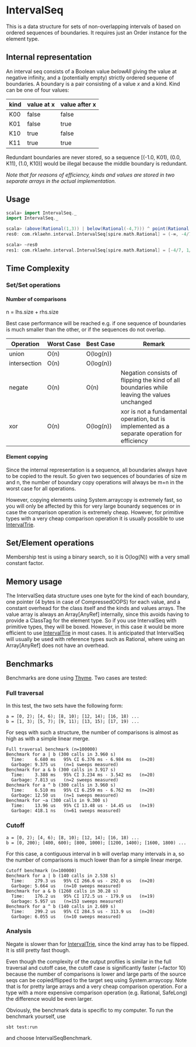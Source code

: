 # IntervalSeq

This is a data structure for sets of non-overlapping intervals of based on ordered sequences of boundaries. It requires just an Order instance for the element type. 

## Internal representation

An interval seq consists of a Boolean value *belowAll* giving the value at negative infinity, and a (potentially empty) strictly ordered sequene of boundaries. A boundary is a pair consisting of a value *x* and a kind. Kind can be one of four values: 

|kind|value at x|value after x|
|----|----------|-------------|
| K00|     false|        false|
| K01|     false|         true|
| K10|      true|        false|
| K11|      true|         true|

Redundant boundaries are never stored, so a sequence [(-1.0, K01), (0.0, K11), (1.0, K10)] would be illegal because the middle boundary is redundant.

*Note that for reasons of efficiency, kinds and values are stored in two separate arrays in the actual implementation.*

## Usage

```scala
scala> import IntervalSeq._
import IntervalSeq._

scala> (above(Rational(1,3)) | below(Rational(-4,7))) ^ point(Rational(17,5))
res0: com.rklaehn.interval.IntervalSeq[spire.math.Rational] = (-∞, -4/7);(1/3, 17/5);(17/5, ∞)

scala> ~res0
res1: com.rklaehn.interval.IntervalSeq[spire.math.Rational] = [-4/7, 1/3];[17/5]
```

## Time Complexity

### Set/Set operations

#### Number of comparisons

n = lhs.size + rhs.size

Best case performance will be reached e.g. if one sequence of boundaries is much smaller than the other, or if the sequences do not overlap.

|Operation|Worst&nbsp;Case|Best&nbsp;Case|Remark|
|---|---|---|---|
|union|O(n)|O(log(n))||
|intersection|O(n)|O(log(n))||
|negate|O(n)|O(n)|Negation consists of flipping the kind of all boundaries while leaving the values unchanged|
|xor|O(n)|O(log(n))|xor is not a fundamental operation, but is implemented as a separate operation for efficiency|

#### Element copying

Since the internal representation is a sequence, all boundaries always have to be copied to the result. So given two sequences of boundaries of size m and n, the number of boundary copy operations will always be m+n in the worst case for all operations.

However, copying elements using System.arraycopy is extremely fast, so you will only be affected by this for very large bounardy sequences or in case the comparison operation is extremely cheap. However, for primitive types with a very cheap comparison operation it is usually possible to use [IntervalTrie](IntervalTrie.md).


## Set/Element operations

Membership test is using a binary search, so it is O(log(N)) with a very small constant factor.

## Memory usage

The IntervalSeq data structure uses one byte for the kind of each boundary, one pointer (4 bytes in case of CompressedOOPS) for each value, and a constant overhead for the class itself and the kinds and values arrays. The value array is always an Array[AnyRef] internally, since this avoids having to provide a ClassTag for the element type. So if you use IntervalSeq with primitive types, they will be boxed. However, in this case it would be more efficient to use [IntervalTrie](IntervalTrie.md) in most cases. It is anticipated that IntervalSeq will usually be used with reference types such as Rational, where using an Array[AnyRef] does not have an overhead.

## Benchmarks

Benchmarks are done using [Thyme](https://github.com/Ichoran/thyme). Two cases are tested:
### Full traversal

In this test, the two sets have the following form:

```
a = [0, 2); [4, 6); [8, 10); [12, 14); [16, 18) ...
b = [1, 3); [5, 7); [9, 11); [13, 15); [17, 19) ...
```

For seqs with such a structure, the number of comparisons is almost as high as with a simple linear merge. 

```
Full traversal benchmark (n=100000)
Benchmark for a | b (300 calls in 3.960 s)
  Time:    6.680 ms   95% CI 6.376 ms - 6.984 ms   (n=20)
  Garbage: 9.375 us   (n=1 sweeps measured)
Benchmark for a & b (300 calls in 3.917 s)
  Time:    3.388 ms   95% CI 3.234 ms - 3.542 ms   (n=20)
  Garbage: 7.813 us   (n=2 sweeps measured)
Benchmark for a ^ b (300 calls in 3.960 s)
  Time:    6.510 ms   95% CI 6.259 ms - 6.762 ms   (n=20)
  Garbage: 12.50 us   (n=1 sweeps measured)
Benchmark for ~a (300 calls in 9.300 s)
  Time:    13.96 us   95% CI 13.48 us - 14.45 us   (n=19)
  Garbage: 418.1 ns   (n=61 sweeps measured)
```

### Cutoff

```
a = [0, 2); [4, 6); [8, 10); [12, 14); [16, 18) ...
b = [0, 200); [400, 600); [800, 1000); [1200, 1400); [1600, 1800) ...
```

For this case, a contiguous interval in b will overlap many intervals in a, so the number of comparisons is much lower than for a simple linear merge.

```
Cutoff benchmark (n=100000)
Benchmark for a | b (140 calls in 2.538 s)
  Time:    279.3 us   95% CI 266.6 us - 292.0 us   (n=20)
  Garbage: 5.664 us   (n=10 sweeps measured)
Benchmark for a & b (1260 calls in 30.28 s)
  Time:    176.2 us   95% CI 172.5 us - 179.9 us   (n=19)
  Garbage: 5.957 us   (n=153 sweeps measured)
Benchmark for a ^ b (140 calls in 2.689 s)
  Time:    299.2 us   95% CI 284.5 us - 313.9 us   (n=20)
  Garbage: 6.055 us   (n=10 sweeps measured)
```

### Analysis

Negate is slower than for [IntervalTrie](IntervalTrie.md), since the kind array has to be flipped. It is still pretty fast though. 

Even though the complexity of the output profiles is similar in the full traversal and cutoff case, the cutoff case is significantly faster (~factor 10) because the number of comparisons is lower and large parts of the source seqs can be copied/flipped to the target seq using System.arraycopy. Note that is for pretty large arrays and a very cheap comparison operation. For a type with a more expensive comparison operation (e.g. Rational, SafeLong) the difference would be even larger.

Obviously, the benchmark data is specific to my computer. To run the benchmark yourself, use
```
sbt test:run
```
and choose IntervalSeqBenchmark.
